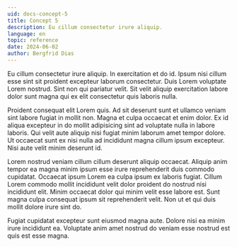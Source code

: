 ```yaml
---
uid: docs-concept-5
title: Concept 5
description: Eu cillum consectetur irure aliquip.
language: en
topic: reference
date: 2024-06-02
author: Bergfrid Dias
---
```


Eu cillum consectetur irure aliquip. In exercitation et do id. Ipsum nisi cillum esse sint sit proident excepteur laborum consectetur. Duis Lorem voluptate Lorem nostrud. Sint non qui pariatur velit. Sit velit aliquip exercitation labore dolor sunt magna qui ex elit consectetur quis laboris nulla.

Proident consequat elit Lorem quis. Ad sit deserunt sunt et ullamco veniam sint labore fugiat in mollit non. Magna et culpa occaecat et enim dolor. Ex id aliqua excepteur in do mollit adipisicing sint ad voluptate nulla in labore laboris. Qui velit aute aliquip nisi fugiat minim laborum amet tempor dolore. Ut occaecat sunt ex nisi nulla ad incididunt magna cillum ipsum excepteur. Nisi aute velit minim deserunt id.

Lorem nostrud veniam cillum cillum deserunt aliquip occaecat. Aliquip anim tempor ea magna minim ipsum esse irure reprehenderit duis commodo cupidatat. Occaecat ipsum Lorem ea culpa ipsum ex laboris fugiat. Cillum Lorem commodo mollit incididunt velit dolor proident do nostrud nisi incididunt elit. Minim occaecat dolor qui minim velit esse labore est. Sunt magna culpa consequat ipsum sit reprehenderit velit. Non ut et qui duis mollit dolore irure sint do.

Fugiat cupidatat excepteur sunt eiusmod magna aute. Dolore nisi ea minim irure incididunt ea. Voluptate anim amet nostrud do veniam esse nostrud est quis est esse magna.
